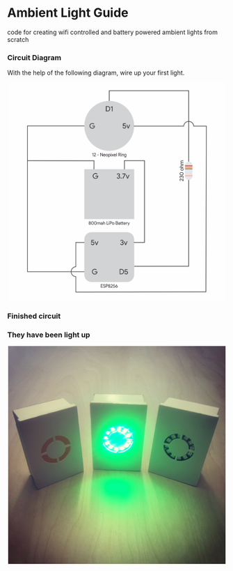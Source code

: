 # Ambient Light Guide
code for creating wifi controlled and battery powered ambient lights from scratch

### Circuit Diagram
With the help of the following diagram, wire up your first light.

<p align="center">
<img src="https://github.com/akshika47/Ambient_Light/blob/master/Assets/circuit.png" width="500" height="500" class="centre">
</p>

### Finished circuit

### They have been light up

<p align="center">
<img src="https://github.com/akshika47/Ambient_Light/blob/master/Assets/light.jpg" width="500" height="500">
</p>
